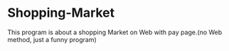 # Shopping-Market
This program is about a shopping Market on Web with pay page.(no Web method, just  a funny program)
